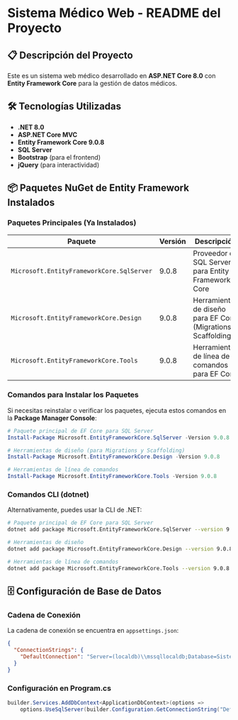 # Sistema Médico Web - README del Proyecto

## 📋 Descripción del Proyecto

Este es un sistema web médico desarrollado en **ASP.NET Core 8.0** con **Entity Framework Core** para la gestión de datos médicos.

## 🛠️ Tecnologías Utilizadas

- **.NET 8.0**
- **ASP.NET Core MVC**
- **Entity Framework Core 9.0.8**
- **SQL Server**
- **Bootstrap** (para el frontend)
- **jQuery** (para interactividad)

## 📦 Paquetes NuGet de Entity Framework Instalados

### Paquetes Principales (Ya Instalados)

| Paquete | Versión | Descripción |
|---------|---------|-------------|
| `Microsoft.EntityFrameworkCore.SqlServer` | 9.0.8 | Proveedor de SQL Server para Entity Framework Core |
| `Microsoft.EntityFrameworkCore.Design` | 9.0.8 | Herramientas de diseño para EF Core (Migrations, Scaffolding) |
| `Microsoft.EntityFrameworkCore.Tools` | 9.0.8 | Herramientas de línea de comandos para EF Core |

### Comandos para Instalar los Paquetes

Si necesitas reinstalar o verificar los paquetes, ejecuta estos comandos en la **Package Manager Console**:

```powershell
# Paquete principal de EF Core para SQL Server
Install-Package Microsoft.EntityFrameworkCore.SqlServer -Version 9.0.8

# Herramientas de diseño (para Migrations y Scaffolding)
Install-Package Microsoft.EntityFrameworkCore.Design -Version 9.0.8

# Herramientas de línea de comandos
Install-Package Microsoft.EntityFrameworkCore.Tools -Version 9.0.8
```

### Comandos CLI (dotnet)

Alternativamente, puedes usar la CLI de .NET:

```bash
# Paquete principal de EF Core para SQL Server
dotnet add package Microsoft.EntityFrameworkCore.SqlServer --version 9.0.8

# Herramientas de diseño
dotnet add package Microsoft.EntityFrameworkCore.Design --version 9.0.8

# Herramientas de línea de comandos
dotnet add package Microsoft.EntityFrameworkCore.Tools --version 9.0.8
```

## 🗄️ Configuración de Base de Datos

### Cadena de Conexión

La cadena de conexión se encuentra en `appsettings.json`:

```json
{
  "ConnectionStrings": {
    "DefaultConnection": "Server=(localdb)\\mssqllocaldb;Database=SistemaMedicoDB;Trusted_Connection=true;MultipleActiveResultSets=true"
  }
}
```

### Configuración en Program.cs

```csharp
builder.Services.AddDbContext<ApplicationDbContext>(options =>
    options.UseSqlServer(builder.Configuration.GetConnectionString("DefaultConnection")));
```
